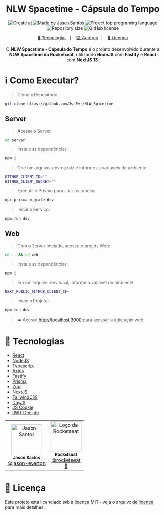 <h1 align="center">
   NLW Spacetime - Cápsula do Tempo
</h1>

<p align="center">
  <img alt="Create at" src="https://img.shields.io/github/created-at/jsnevt/nlw_spacetime">
  <img alt="Made by Jason Santos" src="https://img.shields.io/badge/made%20by-Jason Santos-%20?color=6c4ad0">
  <img alt="Project top programing language" src="https://img.shields.io/github/languages/top/JsnEvt/NLW_Spacetime">
  <img alt="Repository size" src="https://img.shields.io/github/repo-size/jsnevt/nlw_spacetime">
  <img alt="GitHub license" src="https://img.shields.io/github/license/JsnEvt/NLW_Spacetime">
</p>

<p align="center">
  <a href="#rocket-tecnologias">🚀 Tecnologias</a>&nbsp;&nbsp;&nbsp;|&nbsp;&nbsp;&nbsp;
  <a href="#computer-autores">💻 Autores</a>&nbsp;&nbsp;&nbsp;|&nbsp;&nbsp;&nbsp;
  <a href="#memo-licença">📝 Licença</a>
</p>

<p align="center">
  O <b>NLW Spacetime - Cápsula do Tempo</b> é o projeto desenvolvido durante a <b>NLW Spacetime da Rocketseat</b>, utilizando <b>NodeJS</b> com <b>Fastify</b> e <b>React</b> com <b>NextJS 13</b>.
</p>


# :information_source: Como Executar?

> Clone o Repositório:

```bash
git clone https://github.com/JsnEvt/NLW_Spacetime
```

## Server

> Acesse o Server

```bash
cd server
```

> Instale as dependências:

```bash
npm i
```

> Crie um arquivo .env na raíz e informe as variáveis de ambiente

```bash
GITHUB_CLIENT_ID=""
GITHUB_CLIENT_SECRET=""
```

> Execute o Prisma para criar as tabelas

```bash
npx prisma migrate dev
```

> Inicie o Serviço:

```bash
npm run dev
```

## Web

> Com o Server Iniciado, acesse o projeto Web:

```bash
cd .. && cd web
```

> Instale as dependências:

```bash
npm i
```

> Em um arquivo .env.local, informe a variável de ambiente
```bash
NEXT_PUBLIC_GITHUB_CLIENT_ID=
```

> Inicie o Projeto:

```bash
npm run dev
```

> ➡️ Acesse [http://localhost:3000](http://localhost:3000) para acessar a aplicação web.



# :rocket: Tecnologias

- [React](https://reactjs.org/)
- [NodeJS](https://nodejs.org/en/)
- [Typescript](https://www.typescriptlang.org/)
- [Axios](https://axios-http.com/ptbr/docs/intro)
- [Fastify](https://www.fastify.io/)
- [Prisma](https://www.prisma.io/)
- [Zod](https://zod.dev/)
- [NextJS](https://nextjs.org/)
- [TailwindCSS](https://tailwindcss.com/)
- [DayJS](https://day.js.org/)
- [JS Cookie](https://github.com/js-cookie/js-cookie)
- [JWT Decode](https://github.com/auth0/jwt-decode#readme)

<table>
  <tr>
    <td align="center">
      <a href="http://github.com/JsnEvt/">
        <img src="https://avatars.githubusercontent.com/u/110934550?v=4" width="100px;" alt="Jason Santos"/>
        <br />
        <sub>
          <b>Jason Santos</b>
        </sub>
       </a>
       <br />
       <a href="https://www.linkedin.com/in/jason-everton/" title="Linkedin">@jason-everton</a>
       <br />
    </td>
    <td align="center">
      <a href="http://github.com/rocketseat/">
        <img src="https://avatars.githubusercontent.com/u/28929274?s=200&v=4" width="100px;" alt="Logo da Rocketseat"/>
        <br />
        <sub>
          <b>Rocketseat</b>
        </sub>
       </a>
       <br />
       <a href="http://github.com/rocketseat/" title="Linkedin">@rocketseat</a>
       <br />
       <a href="https://github.com/tavareshenrique/go-barber-web-ts/commits?author=tavareshenrique" title="Education Platform">🚀</a>
    </td>
  </tr>
</table>



# :memo: Licença

Este projeto está licenciado sob a licença MIT - veja o arquivo de [licença](./LICENSE) para mais detalhes.
